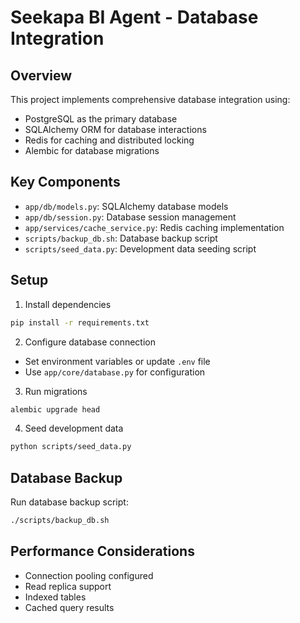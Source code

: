 # Seekapa BI Agent - Database Integration

## Overview
This project implements comprehensive database integration using:
- PostgreSQL as the primary database
- SQLAlchemy ORM for database interactions
- Redis for caching and distributed locking
- Alembic for database migrations

## Key Components
- `app/db/models.py`: SQLAlchemy database models
- `app/db/session.py`: Database session management
- `app/services/cache_service.py`: Redis caching implementation
- `scripts/backup_db.sh`: Database backup script
- `scripts/seed_data.py`: Development data seeding script

## Setup
1. Install dependencies
```bash
pip install -r requirements.txt
```

2. Configure database connection
- Set environment variables or update `.env` file
- Use `app/core/database.py` for configuration

3. Run migrations
```bash
alembic upgrade head
```

4. Seed development data
```bash
python scripts/seed_data.py
```

## Database Backup
Run database backup script:
```bash
./scripts/backup_db.sh
```

## Performance Considerations
- Connection pooling configured
- Read replica support
- Indexed tables
- Cached query results
